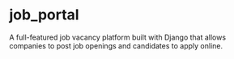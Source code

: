 # job_portal
A full-featured job vacancy platform built with Django that allows companies to post job openings and candidates to apply online.
